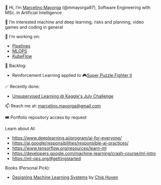 👋 Hi, I’m [Marcelino Mayorga](https://www.linkedin.com/in/marcelinomayorga/) (@mmayorga97), Software Engineering with MSc. in Artificial Intelligence

👀 I’m interested machine and deep learning, risks and planning, video games and coding in general

🌱 I'm working on: 
- [Pipelines](https://www.datarobot.com/blog/what-a-machine-learning-pipeline-is-and-why-its-important/)
- [MLOPS](https://ml-ops.org/#gettingstarted)
-  [KubeFlow](https://www.kubeflow.org/docs/started/)

🚧 Backlog: 
- Reinforcement Learning applied to 🎮[Super Puzzle Fighter II](https://en.wikipedia.org/wiki/Super_Puzzle_Fighter_II_Turbo)


✅ Recently done:
- [Unsupervised Learning @ Kaggle's July Challenge](https://www.kaggle.com/competitions/tabular-playground-series-aug-2022/overview/description)

📫 Reach me at: marcelino.mayorga@gmail.com

🎟️ Portfolio repository access by request


Learn about AI:
-   https://www.deeplearning.ai/program/ai-for-everyone/
-   https://ai.google/responsibilities/responsible-ai-practices/
-   https://www.tensorflow.org/resources/learn-ml
-   https://developers.google.com/machine-learning/crash-course/ml-intro
-   https://ml-ops.org/#gettingstarted

Books (Personal Pick):
-   [Designing Machine Learning Systems](https://read.amazon.com/kp/embed?asin=B0B1LGL2SR&preview=newtab&linkCode=kpe&ref_=cm_sw_r_kb_dp_HAG6Y4V4ZB44V53KD34M) by [Chip Huyen](https://github.com/chiphuyen/chiphuyen)

<!---
mmayorga97/mmayorga97 is a ✨ special ✨ repository because its `README.md` (this file) appears on your GitHub profile.
You can click the Preview link to take a look at your changes.
--->
